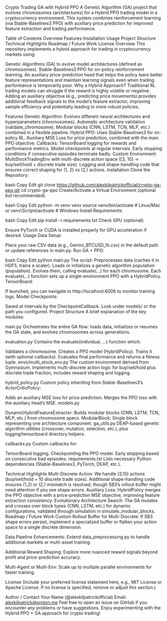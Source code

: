 Crypto Trading GA with Hybrid PPO
A Genetic Algorithm (GA) project that evolves chromosomes (architectures) for a Hybrid PPO trading model in a cryptocurrency environment. This system combines reinforcement learning (via Stable-Baselines3 PPO) with auxiliary price prediction for improved feature extraction and trading performance.

Table of Contents
Overview
Features
Installation
Usage
Project Structure
Technical Highlights
Roadmap / Future Work
License
Overview
This repository implements a hybrid approach for trading in cryptocurrency markets using:

Genetic Algorithms (GA) to evolve model architectures (defined as chromosomes).
Stable-Baselines3 PPO for on-policy reinforcement learning.
An auxiliary price-prediction head that helps the policy learn better feature representations and maintain learning signals even when trading performance is temporarily poor.
Why a Hybrid Approach?
Traditional RL trading models can struggle if the reward is highly volatile or negative. Adding an auxiliary objective (e.g., predicting price movements) provides additional feedback signals to the model’s feature extractor, improving sample efficiency and potentially leading to more robust policies.

Features
Genetic Algorithm:
Evolves different neural architectures and hyperparameters (chromosomes).
Automatic architecture validation (validate_chromosome).
Modular blocks (CNN, LSTM, TCN, MLP, etc.) combined in a flexible pipeline.
Hybrid PPO:
Uses Stable-Baselines3 for on-policy RL.
Auxiliary MSE Loss for price prediction, combined with the main PPO objective.
Callbacks:
TensorBoard logging for rewards and performance metrics.
Model checkpoints at regular intervals.
Early stopping conditions if consecutive episodes terminate badly.
Custom Environment:
MultiStockTradingEnv with multi-discrete action space ([3, 10] → buy/sell/hold + discrete trade size).
Logging and shape-handling code that ensures correct shaping for (1, 2) vs (2,) actions.
Installation
Clone the Repository:

bash
Copy
Edit
git clone https://github.com/alexkilpatrickofficial/crypto-ga-ppo.git
cd crypto-ga-ppo
Create/Activate a Virtual Environment (optional but recommended):

bash
Copy
Edit
python -m venv venv
source venv/bin/activate   # Linux/Mac
or
venv\Scripts\activate      # Windows
Install Requirements:

bash
Copy
Edit
pip install -r requirements.txt
Check GPU (optional):

Ensure PyTorch or CUDA is installed properly for GPU acceleration if desired.
Usage
Data Setup:

Place your raw CSV data (e.g., Gemini_BTCUSD_1h.csv) in the default path or update references in main.py.
Run GA + PPO:

bash
Copy
Edit
python main.py
The script:
Preprocesses data (caches it in HDF5, trains a scaler).
Loads or initializes a genetic algorithm population (population).
Evolves them, calling evaluate(...) for each chromosome.
Each evaluate(...) function sets up a single-environment PPO with a HybridPolicy.
TensorBoard:

If launched, you can navigate to http://localhost:6006 to monitor training logs.
Model Checkpoints:

Saved at intervals by the CheckpointCallback. Look under models/ or the path you configured.
Project Structure
A brief explanation of the key modules:

main.py
Orchestrates the entire GA flow: loads data, initializes or resumes the GA state, and evolves chromosomes across generations.

evaluation.py
Contains the evaluate(individual, …) function which:

Validates a chromosome.
Creates a PPO model (HybridPolicy).
Trains it (with optional callbacks).
Evaluates final performance and returns a fitness tuple.
envs/multi_stock_env.py
The custom environment derived from Gymnasium. Implements multi-discrete action logic for buy/sell/hold plus discrete trade fraction, includes reward shaping and logging.

hybrid_policy.py
Custom policy inheriting from Stable-Baselines3’s ActorCriticPolicy:

Adds an auxiliary MSE loss for price prediction.
Merges the PPO loss with the auxiliary head’s MSE.
models.py

DynamicHybridFeatureExtractor: Builds modular blocks (CNN, LSTM, TCN, MLP, etc.) from chromosome specs.
ModularBlock: Single block representing one architecture component.
ga_utils.py
DEAP-based genetic algorithm utilities (crossover, mutation, selection, etc.), plus logging/tensorboard directory helpers.

callbacks.py
Custom callbacks for:

TensorBoard logging.
Checkpointing the PPO model.
Early stopping based on consecutive bad episodes.
requirements.txt
Lists necessary Python dependencies (Stable-Baselines3, PyTorch, DEAP, etc.).

Technical Highlights
Multi-Discrete Action: We handle (3,10) actions (buy/sell/hold + 10 discrete trade sizes). Additional shape-handling code ensures (1,2) or (2,) mismatch is resolved, though SB3’s rollout buffer might need attention if you see shape errors.
Auxiliary Loss: HybridPolicy merges the PPO objective with a price-prediction MSE objective, improving feature extraction consistency.
Evolutionary Architecture Search: The GA mutates and crosses over block types (CNN, LSTM, etc.) for dynamic configurations, validated through simulation in simulate_modular_blocks.
Roadmap / Future Work
Custom Rollout Buffer for Multi-Discrete:
If SB3 shape errors persist, implement a specialized buffer or flatten your action space to a single discrete dimension.

Data Pipeline Enhancements:
Extend data_preprocessing.py to handle additional markets or multi-asset training.

Additional Reward Shaping:
Explore more nuanced reward signals beyond profit and price-prediction accuracy.

Multi-Agent or Multi-Env:
Scale up to multiple parallel environments for faster training.

License
(Include your preferred license statement here, e.g., MIT License or Apache License. If no license is specified, remove or adjust this section.)

Author / Contact
Your Name (@alexkilpatrickofficial)
Email: alexkilpatrick@proton.me
Feel free to open an issue on GitHub if you encounter any problems or have suggestions. Enjoy experimenting with the Hybrid PPO + GA approach for crypto trading!
